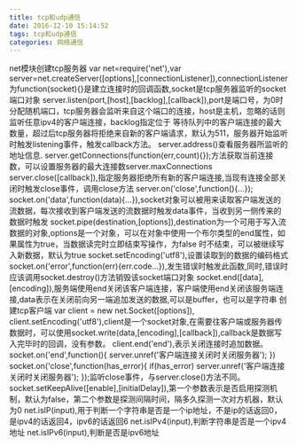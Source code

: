 ```yaml
---
title: tcp和udp通信
date: 2016-12-10 15:14:52
tags: tcp和udp通信
categories: 网络通信
---
```

net模块创建tcp服务器
var net=require('net'),var server=net.createServer([options],[connectionListener]),connectionListener为function(socket){}是建立连接时的回调函数,socket是tcp服务器监听的socket端口对象
server.listen(port,[host],[backlog],[callback]),port是端口号，为0时分配随机端口，tcp服务器会监听来自这个端口的连接，host是主机，忽略的话则监听任意ipv4的客户端连接，backlog指定位于
等待队列中的客户端连接的最大数量，超过后tcp服务器将拒绝来自新的客户端请求，默认为511，服务器开始监听时触发listening事件，触发callback方法。
server.address()查看服务器所监听的地址信息.
server.getConnections(function(err,count){});方法获取当前连接数，可以设置服务器的最大连接数server.maxConnections
server.close([callback]),指定服务器拒绝所有新的客户端连接,当现有连接全部关闭时触发close事件，调用close方法
server.on('close',function(){...});
socket.on('data',function(data){...}),socket对象可以被用来读取客户端发送的流数据，每次接收到客户端发送的流数据时触发data事件，当收到另一侧传来的数据时触发
socket.pipe(destination,[options]),destination为一个可用于写入流数据的对象,options是一个对象，可以在对象中使用一个布尔类型的end属性，如果属性为true，当数据读完时立即结束写操作，为false
时不结束，可以被继续写入新数据，默认为true
socket.setEncoding('utf8'),设置读取到的数据的编码格式
socket.on('error',function(err){err.code...}),发生错误时触发此函数,同时,错误时应该调用socket.destroy()方法销毁该socket端口对象
socket.end([data],[encoding]),服务端使用end关闭该客户端连接，客户端使用end关闭该服务端连接,data表示在关闭前向另一端追加发送的数据,可以是buffer，也可以是字符串
创建tcp客户端
var client = new net.Socket([options]),
client.setEncoding('utf8'),client是一个socket对象,在需要往客户端或服务器传数据时，可以使用socket.write(data,[encoding],[callback]),callback是数据写入完毕时的回调，没有参数。
client.end('end'),表示关闭连接时追加数据。
socket.on('end',function(){
	server.unref('客户端连接关闭时关闭服务器');
})
socket.on('close',function(has_error){
	if(has_error)
		server.unref('客户端连接关闭时关闭服务器');
});监听close事件，与server.close()方法不同。
socket.setKeepAlive([enable],[initialDelay]),第一个参数表示是否启用探测机制，默认为false，第二个参数是探测间隔时间，隔多久探测一次对方机器，默认为0
net.isIP(input),用于判断一个字符串是否是一个ip地址，不是ip的话返回0，是ipv4的话返回4，ipv6的话返回6
net.isIPv4(input),判断字符串是否是一个ipv4地址
net.isIPv6(input),判断是否是ipv6地址